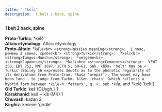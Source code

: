 ```yaml
---
title: " *keĺč"
description:  1 belt 2 back, spine
---
```

<strong> 1 belt 2 back, spine</strong><br><br>
<strong>Proto-Turkic</strong>:  *keĺč<br>
<strong>Altaic etymology</strong>:  Altaic etymology<br>
<strong> Proto-Altaic</strong>:  *k`éĺe<br>
<strong>Russian meaning</strong>:  1 пояс, ремень 2 спина, хребет<br>
<strong>Turkic</strong>:  *keĺč<br>
<strong>Tungus-Manchu</strong>:  *xelgeńe<br>
<strong>Japanese</strong>:  *kǝ́sí<br>
<strong>Comments</strong>:  VEWT 258, EDT 752, MNT 1697, ЭСТЯ 5, 60-61. Sak. käša- 'belt' may be < Turkic (Bailey 56 expresses doubts as to the phonetic regularity of its derivation from Proto-Iran. *kaša 'armpit'). The vowel may have been long - to judge from Turkm. kīšen 'chain' (which reflects a hybrid form between *kiĺe-n 'fetters', q. v. sub *k`ìĺa, and *keĺč 'belt').<br>
<strong>Old Turkic</strong>:  keš (OUygh.) 1<br>
<strong>Karakhanid</strong>:  keš ~ kiš (MK) 1<br>
<strong>Chuvash</strong>:  kaźan 2<br>
<strong>Kirghiz</strong>:  kešene 'girdle'<br>


